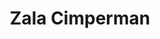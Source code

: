 ---
SICRIS: null
draft: false
fixName: zala_cimperman
lab: null
labPos: null
location: null
mailInfo: zala.cimperman@fri.uni-lj.si
officeHours: null
profName: Zala Cimperman
profTitle: Dekanat
telephoneInfo: null
title: Zala Cimperman
---